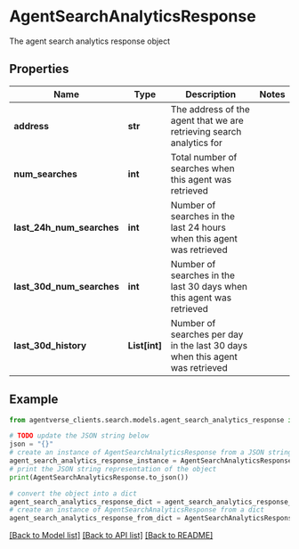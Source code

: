 # AgentSearchAnalyticsResponse

The agent search analytics response object

## Properties

Name | Type | Description | Notes
------------ | ------------- | ------------- | -------------
**address** | **str** | The address of the agent that we are retrieving search analytics for | 
**num_searches** | **int** | Total number of searches when this agent was retrieved | 
**last_24h_num_searches** | **int** | Number of searches in the last 24 hours when this agent was retrieved | 
**last_30d_num_searches** | **int** | Number of searches in the last 30 days when this agent was retrieved | 
**last_30d_history** | **List[int]** | Number of searches per day in the last 30 days when this agent was retrieved | 

## Example

```python
from agentverse_clients.search.models.agent_search_analytics_response import AgentSearchAnalyticsResponse

# TODO update the JSON string below
json = "{}"
# create an instance of AgentSearchAnalyticsResponse from a JSON string
agent_search_analytics_response_instance = AgentSearchAnalyticsResponse.from_json(json)
# print the JSON string representation of the object
print(AgentSearchAnalyticsResponse.to_json())

# convert the object into a dict
agent_search_analytics_response_dict = agent_search_analytics_response_instance.to_dict()
# create an instance of AgentSearchAnalyticsResponse from a dict
agent_search_analytics_response_from_dict = AgentSearchAnalyticsResponse.from_dict(agent_search_analytics_response_dict)
```
[[Back to Model list]](../README.md#documentation-for-models) [[Back to API list]](../README.md#documentation-for-api-endpoints) [[Back to README]](../README.md)


